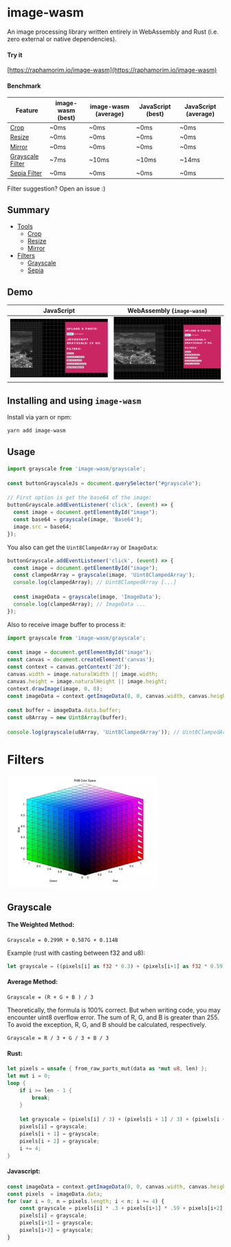 # image-wasm

An image processing library written entirely in WebAssembly and Rust (i.e. zero external or native dependencies).

#### Try it

[https://raphamorim.io/image-wasm](https://raphamorim.io/image-wasm)

#### Benchmark

| Feature | image-wasm (best) | image-wasm (average) | JavaScript (best) |JavaScript (average) |
| --- | --- | --- | --- | --- |
| [Crop](#crop) | ~0ms | ~0ms | ~0ms | ~0ms |
| [Resize](#resize) | ~0ms | ~0ms | ~0ms | ~0ms |
| [Mirror](#mirror) | ~0ms | ~0ms | ~0ms | ~0ms |
| [Grayscale Filter](#grayscale) | ~7ms | ~10ms | ~10ms | ~14ms |
| [Sepia Filter](#sepia) | ~0ms | ~0ms | ~0ms | ~0ms |

Filter suggestion? Open an issue :)

## Summary

- [Tools](#tools)
    - [Crop](#crop)
    - [Resize](#resize)
    - [Mirror](#mirror)
- [Filters](#filters)
    - [Grayscale](#grayscale)
    - [Sepia](#sepia)

## Demo

| JavaScript | WebAssembly (`image-wasm`) |
| --- | --- |
| ![Js demo](resources/javascript-demo.png) | ![Wasm demo](resources/wasm-demo.png) |

## Installing and using `image-wasm`

Install via yarn or npm:

```sh
yarn add image-wasm
```

## Usage

```javascript
import grayscale from 'image-wasm/grayscale';

const buttonGrayscaleJs = document.querySelector("#grayscale");

// First option is get the base64 of the image:
buttonGrayscale.addEventListener('click', (event) => {
  const image = document.getElementById("image");
  const base64 = grayscale(image, 'Base64');
  image.src = base64;
});
```

You also can get the `Uint8ClampedArray` or `ImageData`:

```javascript
buttonGrayscale.addEventListener('click', (event) => {
  const image = document.getElementById("image");
  const clampedArray = grayscale(image, 'Uint8ClampedArray');
  console.log(clampedArray); // Uint8ClampedArray [...]
  
  const imageData = grayscale(image, 'ImageData');
  console.log(clampedArray); // ImageData ...
});
```

Also to receive image buffer to process it:

```js
import grayscale from 'image-wasm/grayscale';

const image = document.getElementById("image");
const canvas = document.createElement('canvas');
const context = canvas.getContext('2d');
canvas.width = image.naturalWidth || image.width;
canvas.height = image.naturalHeight || image.height;
context.drawImage(image, 0, 0);
const imageData = context.getImageData(0, 0, canvas.width, canvas.height);

const buffer = imageData.data.buffer;
const u8Array = new Uint8Array(buffer);

console.log(grayscale(u8Array, 'Uint8ClampedArray')); // Uint8ClampedArray
```

# Filters

<img src="resources/rgb.webp" width="350px" />

## Grayscale

#### The Weighted Method:

```
Grayscale = 0.299R + 0.587G + 0.114B
```

Example (rust with casting between f32 and u8):

```rust
let grayscale = ((pixels[i] as f32 * 0.3) + (pixels[i+1] as f32 * 0.59) + (pixels[i+2] as f32 * 0.11)) as u8;
```

#### Average Method:

```
Grayscale = (R + G + B ) / 3
```

Theoretically, the formula is 100% correct. But when writing code, you may encounter uint8 overflow error. The sum of R, G, and B is greater than 255. To avoid the exception, R, G, and B should be calculated, respectively.


```
Grayscale = R / 3 + G / 3 + B / 3
```

#### Rust:

```rust
let pixels = unsafe { from_raw_parts_mut(data as *mut u8, len) };
let mut i = 0;
loop {
    if i >= len - 1 {
        break;
    }

    let grayscale = (pixels[i] / 3) + (pixels[i + 1] / 3) + (pixels[i + 2] / 3);
    pixels[i] = grayscale;
    pixels[i + 1] = grayscale;
    pixels[i + 2] = grayscale;
    i += 4;
}
```

#### Javascript:

```javascript
const imageData = context.getImageData(0, 0, canvas.width, canvas.height);
const pixels  = imageData.data;
for (var i = 0, n = pixels.length; i < n; i += 4) {
    const grayscale = pixels[i] * .3 + pixels[i+1] * .59 + pixels[i+2] * .11;
    pixels[i] = grayscale;
    pixels[i+1] = grayscale;
    pixels[i+2] = grayscale;
}
```
